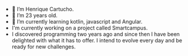 - 👋 I’m Henrique Cartucho.
- 👀 I’m 23 years old.
- 🌱 I’m currently learning kotlin, javascript and Angular.
- I'm currently working on a project called Smartcampus.
- I discovered programming two years ago and since then I have been delighted with what it has to offer. I intend to evolve every day and be ready for new challenges.

<!---
henriquecartucho/henriquecartucho is a ✨ special ✨ repository because its `README.md` (this file) appears on your GitHub profile.
You can click the Preview link to take a look at your changes.
--->
